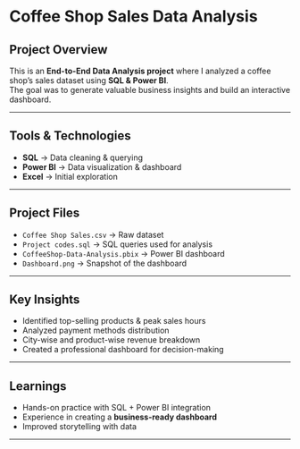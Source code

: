 # Coffee Shop Sales Data Analysis

## Project Overview
This is an **End-to-End Data Analysis project** where I analyzed a coffee shop’s sales dataset using **SQL & Power BI**.  
The goal was to generate valuable business insights and build an interactive dashboard.

---

## Tools & Technologies
- **SQL** → Data cleaning & querying
- **Power BI** → Data visualization & dashboard
- **Excel** → Initial exploration

---

## Project Files
- `Coffee Shop Sales.csv` → Raw dataset  
- `Project codes.sql` → SQL queries used for analysis  
- `CoffeeShop-Data-Analysis.pbix` → Power BI dashboard  
- `Dashboard.png` → Snapshot of the dashboard  

---

## Key Insights
- Identified top-selling products & peak sales hours  
- Analyzed payment methods distribution  
- City-wise and product-wise revenue breakdown  
- Created a professional dashboard for decision-making  

---

## Learnings
- Hands-on practice with SQL + Power BI integration  
- Experience in creating a **business-ready dashboard**  
- Improved storytelling with data  

---
